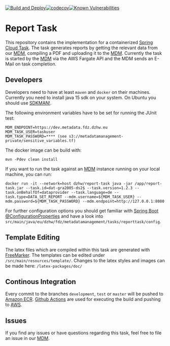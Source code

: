 [![Build and Deploy](https://github.com/dzhw/report-task/workflows/Build%20and%20Deploy/badge.svg)](https://github.com/dzhw/report-task/actions)[![codecov](https://codecov.io/gh/dzhw/report-task/branch/development/graph/badge.svg)](https://codecov.io/gh/dzhw/report-task)[![Known Vulnerabilities](https://snyk.io//test/github/dzhw/report-task/badge.svg?targetFile=pom.xml)](https://snyk.io//test/github/dzhw/report-task?targetFile=pom.xml)

# Report Task

This repository contains the implementation for a containerized [Spring Cloud Task]. The task generates reports by getting the relevant data from our [MDM], compiling a PDF and uploading it to the [MDM]. Currently the task is started by the [MDM] via the AWS Fargate API and the MDM sends an E-Mail on task completion. 

## Developers
Developers need to have at least `maven` and `docker` on their machines. Currently you need to install java 15 sdk on your system. On Ubuntu you should use [SDKMAN!].

The following environment variables have to be set for running the JUnit test:
```shell
MDM_ENDPOINT=https://dev.metadata.fdz.dzhw.eu
MDM_TASK_USER=taskuser
MDM_TASK_PASSWORD=**** (see s3://metadatamanagement-private/sensitive_variables.tf)
```

The docker image can be build with:
```shell
mvn -Pdev clean install
```

If you want to run the task against an [MDM] instance running on your local machine, you can run:
```shell
docker run -it --network=host dzhw/report-task java -jar /app/report-task.jar --task.id=dat-gra2005-ds2$ --task.version=1.2.3 --task.onBehalfOf=dataprovider --task.language=de --task.type=DATA_SET_REPORT --mdm.username=${MDM_TASK_USER} --mdm.password=${MDM_TASK_PASSWORD} --mdm.endpoint=http://127.0.0.1:8080
```

For further configuration options you should get familiar with [Spring Boot @ConfigurationProperties](https://www.baeldung.com/configuration-properties-in-spring-boot) and have a look into `src/main/java/eu/dzhw/fdz/metadatamanagement/tasks/reporttask/config`.

## Template Editing
The latex files which are compiled within this task are generated with [FreeMarker]. The templates can be edited under `/src/main/resources/template/`. Changes to the latex styles and images can be made here:
`/latex-packages/doc/`

## Continous Integration
Every commit to the branches `development`, `test` or `master` will be pushed to [Amazon ECR]. [Github Actions] are used for executing the build and pushing to [AWS].

## Issues
If you find any issues or have questions regarding this task, feel free to file an issue in our [MDM].

[MDM]: https://github.com/dzhw/metadatamanagement "Metadatamanagement"
[FreeMarker]: https://freemarker.apache.org/
[AWS]: https://aws.amazon.com/?nc2=h_lg
[Amazon ECR]: https://aws.amazon.com/ecr/?nc1=h_ls
[Github Actions]: https://github.com/dzhw/report-task/actions
[Spring Cloud Task]: https://spring.io/projects/spring-cloud-task
[SDKMAN!]: https://sdkman.io/
